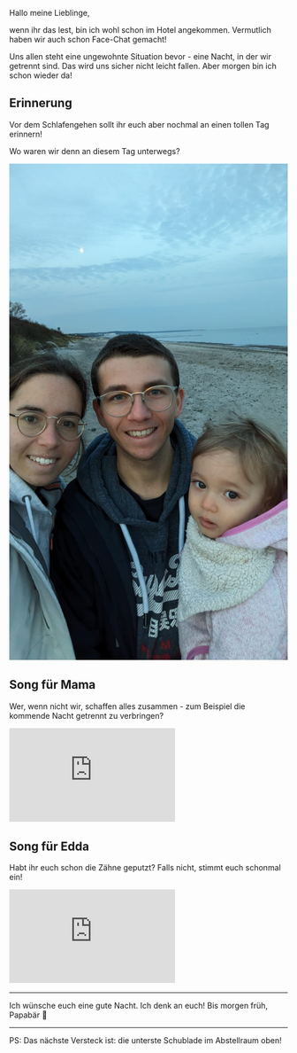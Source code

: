 Hallo meine Lieblinge,

wenn ihr das lest, bin ich wohl schon im Hotel angekommen. Vermutlich haben wir auch schon Face-Chat gemacht!

Uns allen steht eine ungewohnte Situation bevor - eine Nacht, in der wir getrennt sind. Das wird uns sicher nicht leicht fallen. Aber morgen bin ich schon wieder da!

## Erinnerung

Vor dem Schlafengehen sollt ihr euch aber nochmal an einen tollen Tag erinnern!

Wo waren wir denn an diesem Tag unterwegs?

![Bild](./Ostsee.jpg)

## Song für Mama

Wer, wenn nicht wir, schaffen alles zusammen - zum Beispiel die kommende Nacht getrennt zu verbringen?

<iframe width="300" height="169" src="https://www.youtube.com/embed/VbM7rnfmxic?si=c6HNLuRkt7yV03TC" title="YouTube video player" frameborder="0" allow="accelerometer; autoplay; clipboard-write; encrypted-media; gyroscope; picture-in-picture; web-share" referrerpolicy="strict-origin-when-cross-origin" allowfullscreen></iframe>

## Song für Edda

Habt ihr euch schon die Zähne geputzt? Falls nicht, stimmt euch schonmal ein!

<iframe width="300" height="169" src="https://www.youtube.com/embed/ObHnS_rfa_8?si=BVn7df1MsOeml0xY" title="YouTube video player" frameborder="0" allow="accelerometer; autoplay; clipboard-write; encrypted-media; gyroscope; picture-in-picture; web-share" referrerpolicy="strict-origin-when-cross-origin" allowfullscreen></iframe>

***

Ich wünsche euch eine gute Nacht. Ich denk an euch! Bis morgen früh, Papabär 🐻

***

PS: Das nächste Versteck ist: die unterste Schublade im Abstellraum oben!
